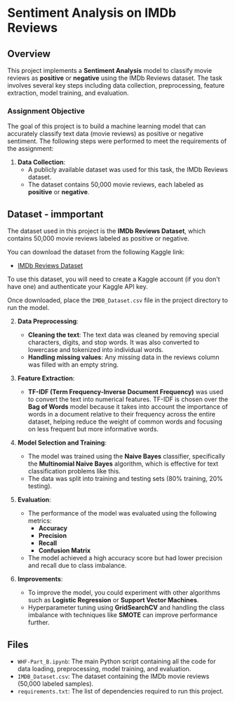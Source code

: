 # Sentiment Analysis on IMDb Reviews

## Overview

This project implements a **Sentiment Analysis** model to classify movie reviews as **positive** or **negative** using the IMDb Reviews dataset. The task involves several key steps including data collection, preprocessing, feature extraction, model training, and evaluation.

### Assignment Objective
The goal of this project is to build a machine learning model that can accurately classify text data (movie reviews) as positive or negative sentiment. The following steps were performed to meet the requirements of the assignment:

1. **Data Collection**:
   - A publicly available dataset was used for this task, the IMDb Reviews dataset.
   - The dataset contains 50,000 movie reviews, each labeled as **positive** or **negative**.

## Dataset - immportant

The dataset used in this project is the **IMDb Reviews Dataset**, which contains 50,000 movie reviews labeled as positive or negative. 

You can download the dataset from the following Kaggle link:
- [IMDb Reviews Dataset](https://www.kaggle.com/competitions/your-competition-name/data)

To use this dataset, you will need to create a Kaggle account (if you don't have one) and authenticate your Kaggle API key.

Once downloaded, place the `IMDB_Dataset.csv` file in the project directory to run the model.

2. **Data Preprocessing**:
   - **Cleaning the text**: The text data was cleaned by removing special characters, digits, and stop words. It was also converted to lowercase and tokenized into individual words.
   - **Handling missing values**: Any missing data in the reviews column was filled with an empty string.

3. **Feature Extraction**:
   - **TF-IDF (Term Frequency-Inverse Document Frequency)** was used to convert the text into numerical features. TF-IDF is chosen over the **Bag of Words** model because it takes into account the importance of words in a document relative to their frequency across the entire dataset, helping reduce the weight of common words and focusing on less frequent but more informative words.

4. **Model Selection and Training**:
   - The model was trained using the **Naive Bayes** classifier, specifically the **Multinomial Naive Bayes** algorithm, which is effective for text classification problems like this.
   - The data was split into training and testing sets (80% training, 20% testing).

5. **Evaluation**:
   - The performance of the model was evaluated using the following metrics:
     - **Accuracy**
     - **Precision**
     - **Recall**
     - **Confusion Matrix**
   - The model achieved a high accuracy score but had lower precision and recall due to class imbalance.

6. **Improvements**:
   - To improve the model, you could experiment with other algorithms such as **Logistic Regression** or **Support Vector Machines**.
   - Hyperparameter tuning using **GridSearchCV** and handling the class imbalance with techniques like **SMOTE** can improve performance further.

## Files

- `WHF-Part_B.ipynb`: The main Python script containing all the code for data loading, preprocessing, model training, and evaluation.
- `IMDB_Dataset.csv`: The dataset containing the IMDb movie reviews (50,000 labeled samples).
- `requirements.txt`: The list of dependencies required to run this project.
